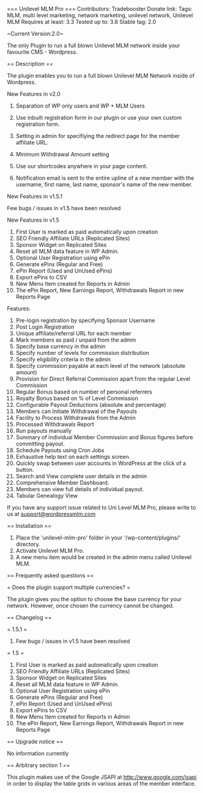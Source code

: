 === Unilevel MLM Pro ===
Contributors: Tradebooster
Donate link: 
Tags: MLM, multi level marketing, network marketing, unilevel network, Unilevel MLM
Requires at least: 3.3
Tested up to: 3.8
Stable tag: 2.0

~Current Version:2.0~

The only Plugin to run a full blown Unilevel MLM network inside your  favourite CMS - Wordpress.

== Description ==

The plugin enables you to run a full blown Unilevel MLM Network inside of Wordpress.

New Features in v2.0

1) Separation of WP only users and WP + MLM Users

2) Use inbuilt registration form in our plugin or use your own custom registration form.

3) Setting in admin for specifiying the redirect page for the member affiliate URL.

4) Minimum Withdrawal Amount setting

5) Use our shortcodes anywhere in your page content.

6) Notification email is sent to the entire upline of a new member with the username, first name, last name, sponsor's name of the new member.

New Features in v1.5.1

Few bugs / issues in v1.5 have been resolved
 
New Features in v1.5

1. First User is marked as paid automatically upon creation
2. SEO Friendly Affiliate URLs (Replicated Sites)
3. Sponsor Widget on Replicated Sites
4. Reset all MLM data feature in WP Admin.
5. Optional User Registration using ePin
6. Generate ePins (Regular and Free)
7. ePin Report (Used and UnUsed ePins)
8. Export ePins to CSV
9. New Menu Item created for Reports in Admin
10. The ePin Report, New Earnings Report, Withdrawals Report in new Reports Page


Features:

1. Pre-login registration by specifying Sponsor Username
2. Post Login Registration
3. Unique affiliate/referral URL for each member
4. Mark members as paid / unpaid from the admin
5. Specify base currency in the admin
6. Specify number of levels for commission distribution
7. Specify eligibility criteria in the admin
8. Specify commission payable at each level of the network (absolute amount)
9. Provision for Direct Referral Commission apart from the regular Level Commission
10. Regular Bonus based on number of personal referrers
11. Royalty Bonus based on % of Level Commission
12. Configurable Payout Deductions (absolute and percentage)
13. Members can Initiate Withdrawal of the Payouts
14. Facility to Process Withdrawals from the Admin
15. Processed Withdrawals Report
16. Run payouts manually
17. Summary of individual Member Commission and Bonus figures before committing payout.
18. Schedule Payouts using Cron Jobs
19. Exhaustive help text on each settings screen.
20. Quickly swap between user accounts in WordPress at the click of a button.
21. Search and View complete user details in the admin
22. Comprehensive Member Dashboard.
23. Members can view full details of individual payout.
24. Tabular Genealogy View

If you have any support issue related to Uni Level MLM Pro, please write to us at <a href="mailto:support@wordpressmlm.com">support@wordpressmlm.com</a>

== Installation ==

1. Place the 'unilevel-mlm-pro' folder in your '/wp-content/plugins/' directory.
2. Activate Unilevel MLM Pro.
3. A new menu item would be created in the admin menu called Unilevel MLM.

== Frequently asked questions ==

= Does the plugin support multiple currencies? =

The plugin gives you the option to choose the base currency for your network. However, once chosen the currency cannot be changed.


== Changelog ==

= 1.5.1 =

1) Few bugs / issues in v1.5 have been resolved

= 1.5 =

1. First User is marked as paid automatically upon creation
2. SEO Friendly Affiliate URLs (Replicated Sites)
3. Sponsor Widget on Replicated Sites
4. Reset all MLM data feature in WP Admin.
5. Optional User Registration using ePin
6. Generate ePins (Regular and Free)
7. ePin Report (Used and UnUsed ePins)
8. Export ePins to CSV
9. New Menu Item created for Reports in Admin
10. The ePin Report, New Earnings Report, Withdrawals Report in new Reports Page

== Upgrade notice ==

No information currently

== Arbitrary section 1 ==

This plugin makes use of the Google JSAPI at http://www.google.com/jsapi in order to display the table grids in various areas of the member interface.
